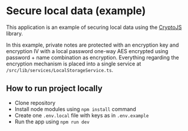 # Secure local data (example)

This application is an example of securing local data using the [CryptoJS](https://www.npmjs.com/package/crypto-js)  library.

In this example, private notes are protected with an encryption key and encryption IV with a local password one-way AES encrypted using password + name combination as encryption. Everything regarding the encryption mechanism is placed into a single service at `/src/lib/services/LocalStorageService.ts`.

## How to run project locally
- Clone repository
- Install node modules using `npm install` command
- Create one `.env.local` file with keys as in `.env.example`
- Run the app using `npm run dev`